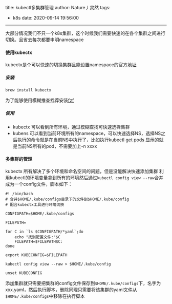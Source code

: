 title: kubectl多集群管理
author: Nature丿灵然
tags:
  - k8s
date: 2020-09-14 19:56:00
---
大部分情况我们不只一个k8s集群，这个时候我们需要快速的在各个集群之间进行切换。且省去每次都要申明namespace
<!--more-->
#### 使用kubectx

kubectx是个可以快速的切换集群且能设置namespace的官方[地址](https://github.com/ahmetb/kubectx)

##### 安装

```shell
brew install kubectx
```

为了能够使用模糊推查找荐安装[fzf](https://github.com/junegunn/fzf)

##### 使用

- kubectx 可以看到所有环境，通过模糊查找可快速选择集群
- kubens 可以看到当前环境所有的namespace，可以快速选择NS，选择NS之后执行的命令就是在当前NS中执行了，比如执行kubectl get pods 显示的就是当前NS所有的pod，不需要加上-n xxxx

#### 多集群的管理

kubectx 所有解决了多个环境和命名空间的问题，但是没能解决快速添加集群
利用kubectl的环境变量拿到所有的环境然后通过`kubectl config view --raw`合并成为一个config文件，脚本如下：

```shell
#! /bin/bash
# 合并$HOME/.kube/configs目录下的文件到$HOME/.kube/config
# 配合kubectx工具进行环境切换

CONFIGPATH=$HOME/.kube/configs

FILEPATH=

for C in `ls $CONFIGPATH/*yaml`;do
    echo "找到配置文件:"$C
    FILEPATH=$FILEPATH$C:
done

export KUBECONFIG=$FILEPATH

kubectl config view --raw > $HOME/.kube/config

unset KUBECONFIG
```

添加集群就只需要把集群的config文件保存到`$HOME/.kube/configs`下，名字为xxx.yaml，然后执行脚本，删除同理只需要将该集群的yaml文件从`$HOME/.kube/configs`中移除在执行脚本
